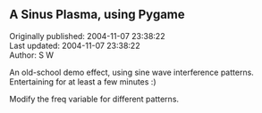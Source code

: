 ## A Sinus Plasma, using Pygame  
Originally published: 2004-11-07 23:38:22  
Last updated: 2004-11-07 23:38:22  
Author: S W  
  
An old-school demo effect, using sine wave interference patterns. Entertaining for at least a few minutes :)

Modify the freq variable for different patterns.